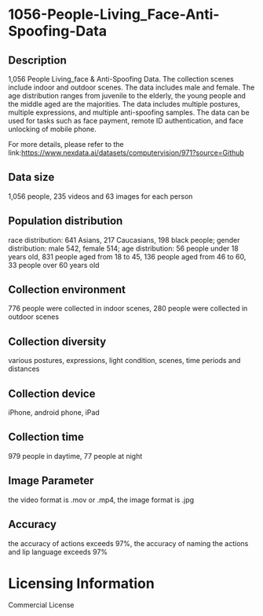 # 1056-People-Living_Face-Anti-Spoofing-Data


## Description
1,056 People Living_face & Anti-Spoofing Data. The collection scenes include indoor and outdoor scenes. The data includes male and female. The age distribution ranges from juvenile to the elderly, the young people and the middle aged are the majorities. The data includes multiple postures, multiple expressions, and multiple anti-spoofing samples. The data can be used for tasks such as face payment, remote ID authentication, and face unlocking of mobile phone.

For more details, please refer to the link:https://www.nexdata.ai/datasets/computervision/971?source=Github


## Data size
1,056 people,  235 videos and 63 images for each person

## Population distribution
race distribution: 641 Asians, 217 Caucasians, 198 black people; gender distribution: male 542, female 514; age distribution: 56 people under 18 years old, 831 people aged from 18 to 45, 136 people aged from 46 to 60, 33 people over 60 years old

## Collection environment
776 people were collected in indoor scenes, 280 people were collected in outdoor scenes

## Collection diversity
various postures, expressions, light condition, scenes, time periods and distances

## Collection device
iPhone, android phone, iPad

## Collection time
979 people in daytime, 77 people at night

## Image Parameter
the video format is .mov or .mp4, the image format is .jpg

## Accuracy
the accuracy of actions exceeds 97%, the accuracy of naming the actions and lip language exceeds 97%

# Licensing Information
Commercial License
